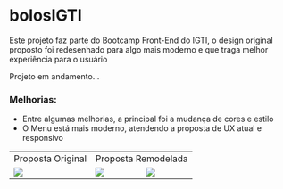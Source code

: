 # bolosIGTI

<p>Este projeto faz parte do Bootcamp Front-End do IGTI, o design original proposto foi redesenhado para algo mais moderno e que traga melhor experiência para o usuário</p>

<p>Projeto em andamento...</p>

<h3>Melhorias:</h3>

<ul>
<li>Entre algumas melhorias, a principal foi a mudança de cores e estilo</li>
<li>O Menu está mais moderno, atendendo a proposta de UX atual e responsivo</li>
</ul>

<table>
<tr>
<td>Proposta Original</td>
<td colspan="2">Proposta Remodelada</td>
</tr>
<tr>  
<td><img src="https://user-images.githubusercontent.com/43242069/137670294-e6fc3025-c729-4fb9-b300-46c1b1ca02c7.jpg"></td>
 <td><img align="center" src="https://user-images.githubusercontent.com/43242069/137670473-31a84bbf-e4f0-4dc5-ae06-6c1891e3788f.jpg"></td> <td><img src="https://user-images.githubusercontent.com/43242069/137670518-f7472841-2586-4c27-ab33-a0fb0146ac85.jpg"></td>
</table>

